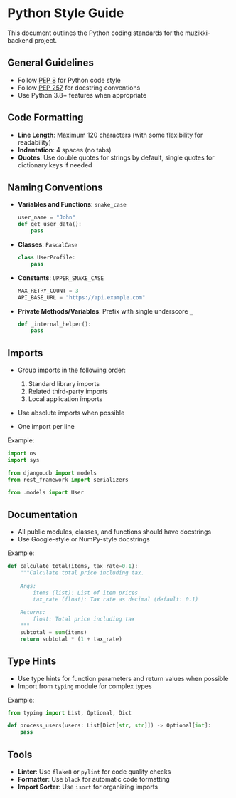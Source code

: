 # Python Style Guide

This document outlines the Python coding standards for the muzikki-backend project.

## General Guidelines

- Follow [PEP 8](https://www.python.org/dev/peps/pep-0008/) for Python code style
- Follow [PEP 257](https://www.python.org/dev/peps/pep-0257/) for docstring conventions
- Use Python 3.8+ features when appropriate

## Code Formatting

- **Line Length**: Maximum 120 characters (with some flexibility for readability)
- **Indentation**: 4 spaces (no tabs)
- **Quotes**: Use double quotes for strings by default, single quotes for dictionary keys if needed

## Naming Conventions

- **Variables and Functions**: `snake_case`
  ```python
  user_name = "John"
  def get_user_data():
      pass
  ```

- **Classes**: `PascalCase`
  ```python
  class UserProfile:
      pass
  ```

- **Constants**: `UPPER_SNAKE_CASE`
  ```python
  MAX_RETRY_COUNT = 3
  API_BASE_URL = "https://api.example.com"
  ```

- **Private Methods/Variables**: Prefix with single underscore `_`
  ```python
  def _internal_helper():
      pass
  ```

## Imports

- Group imports in the following order:
  1. Standard library imports
  2. Related third-party imports
  3. Local application imports

- Use absolute imports when possible
- One import per line

Example:
```python
import os
import sys

from django.db import models
from rest_framework import serializers

from .models import User
```

## Documentation

- All public modules, classes, and functions should have docstrings
- Use Google-style or NumPy-style docstrings

Example:
```python
def calculate_total(items, tax_rate=0.1):
    """Calculate total price including tax.
    
    Args:
        items (list): List of item prices
        tax_rate (float): Tax rate as decimal (default: 0.1)
        
    Returns:
        float: Total price including tax
    """
    subtotal = sum(items)
    return subtotal * (1 + tax_rate)
```

## Type Hints

- Use type hints for function parameters and return values when possible
- Import from `typing` module for complex types

Example:
```python
from typing import List, Optional, Dict

def process_users(users: List[Dict[str, str]]) -> Optional[int]:
    pass
```

## Tools

- **Linter**: Use `flake8` or `pylint` for code quality checks
- **Formatter**: Use `black` for automatic code formatting
- **Import Sorter**: Use `isort` for organizing imports
